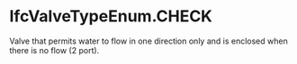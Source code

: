 IfcValveTypeEnum.CHECK
======================
Valve that permits water to flow in one direction only and is enclosed when
there is no flow (2 port).


